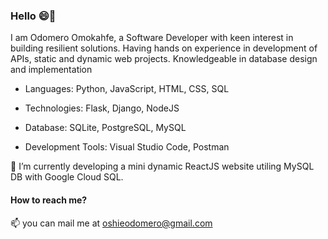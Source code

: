 ### Hello 😄👋

I am Odomero Omokahfe, a Software Developer with keen interest in building resilient solutions.
Having hands on experience in development of APIs, static and dynamic web projects. 
Knowledgeable in database design and implementation


* Languages: Python, JavaScript, HTML, CSS, SQL

* Technologies: Flask, Django, NodeJS

* Database: SQLite, PostgreSQL, MySQL

* Development Tools: Visual Studio Code, Postman


🔭 I’m currently developing a mini dynamic ReactJS website utiling MySQL DB with Google Cloud SQL.

#### How to reach me?
📫 you can mail me at oshieodomero@gmail.com


<!--
**Odomero/Odomero** is a ✨ _special_ ✨ repository because its `README.md` (this file) appears on your GitHub profile.

Here are some ideas to get you started:

- 🔭 I’m currently working on ...
- 🌱 I’m currently learning ...
- 👯 I’m looking to collaborate on ...
- 🤔 I’m looking for help with ...
- 💬 Ask me about ...
- 📫 How to reach me: ...
- 😄 Pronouns: ...
- ⚡ Fun fact: ...
-->
